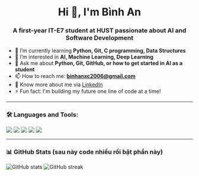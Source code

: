 <h1 align="center">Hi 👋, I'm Bình An</h1>
<h3 align="center">A first-year IT-E7 student at HUST passionate about AI and Software Development</h3>

- 🔭 I’m currently learning **Python, Git, C programming, Data Structures**
- 🌱 I’m interested in **AI, Machine Learning, Deep Learning**
- 💬 Ask me about **Python, Git, GitHub, or how to get started in AI as a student**
- 📫 How to reach me: **binhanxc2006@gmail.com**
- 📄 Know more about me via [LinkedIn](https://www.linkedin.com/in/b%C3%ACnh-an-l%E1%BA%A1i-qu%E1%BB%91c-864744333/)
- ⚡ Fun fact: I'm building my future one line of code at a time!

---

### 🛠️ Languages and Tools:
<p align="left">
  <img src="https://img.shields.io/badge/Python-3670A0?style=for-the-badge&logo=python&logoColor=ffdd54"/>
  <img src="https://img.shields.io/badge/C-00599C?style=for-the-badge&logo=c&logoColor=white"/>
  <img src="https://img.shields.io/badge/Git-F05032?style=for-the-badge&logo=git&logoColor=white"/>
  <img src="https://img.shields.io/badge/Linux-FCC624?style=for-the-badge&logo=linux&logoColor=black"/>
  <img src="https://img.shields.io/badge/VSCode-007ACC?style=for-the-badge&logo=visual-studio-code&logoColor=white"/>
</p>

---

### 📊 GitHub Stats (sau này code nhiều rồi bật phần này)
<p align="left">
  <img src="https://github-readme-stats.vercel.app/api?username=laian2006&show_icons=true&theme=tokyonight" alt="GitHub stats" />
  <img src="https://github-readme-streak-stats.herokuapp.com/?user=laian2006&theme=tokyonight" alt="GitHub streak" />
</p>

